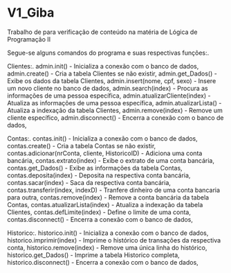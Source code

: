 # V1_Giba
Trabalho de para verificação de conteúdo na matéria de Lógica de Programação II


Segue-se alguns comandos do programa e suas respectivas funções:.

Clientes:.
  admin.init() - Inicializa a conexão com o banco de dados,
  admin.create() - Cria a tabela Clientes se não existir,
  admin.get_Dados() - Exibe os dados da tabela Clientes,
  admin.insert(nome, cpf, sexo) - Insere um novo cliente no banco de dados,
  admin.search(index) - Procura as informações de uma pessoa específica,
  admin.atualizarCliente(index) - Atualiza as informações de uma pessoa específica,
  admin.atualizarLista() - Atualiza a indexação da tabela Clientes,
  admin.remove(index) - Remove um cliente específico,
  admin.disconnect() - Encerra a conexão com o banco de dados,
  
Contas:.
  contas.init() - Inicializa a conexão com o banco de dados,
  contas.create() - Cria a tabela Contas se não existir,
  contas.adicionar(nrConta, cliente, HistoricoID) - Adiciona uma conta bancária,
  contas.extrato(index) - Exibe o extrato de uma conta bancária,
  contas.get_Dados() - Exibe as informações da tabela Contas,
  contas.deposita(index) - Deposita na respectiva conta bancária,
  contas.sacar(index) - Saca da respectiva conta bancária,
  contas.transferir(index, indexD) - Tranfere dinheiro de uma conta bancaria para outra,
  contas.remove(index) - Remove a conta bancária da tabela Contas,
  contas.atualizarLista(index) - Atualiza a indexação da tabela Clientes,
  contas.defLimite(index) - Define o limite de uma conta,
  contas.disconnect() - Encerra a conexão com o banco de dados,

Historico:.
  historico.init() - Inicializa a conexão com o banco de dados,
  historico.imprimir(index) - Imprime o histórico de transações da respectiva conta,
  historico.remove(index) - Remove uma única linha do histórico,
  historico.get_Dados() - Imprime a tabela Historico completa,
  historico.disconnect() - Encerra a conexão com o banco de dados,
